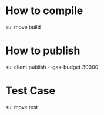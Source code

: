 # How to compile
sui move build

# How to publish
sui client publish --gas-budget 30000

# Test Case
sui move test
